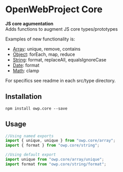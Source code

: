 # OpenWebProject Core

**JS core agumentation**    
Adds functions to augment JS core types/prototypes  

Examples of new functionality is:
* [Array](src/array/README.md): unique, remove, contains
* [Object](src/object/README.md): forEach, map, reduce
* [String](src/string/README.md): format, replaceAll, equalsIgnoreCase
* [Date](src/date/README.md): format
* [Math](src/math/README.md): clamp

For specifics see readme in each src/type directory.

## Installation
`npm install owp.core --save`

## Usage
```javascript
//Using named exports
import { unique, unique } from "owp.core/array";
import { format } from "owp.core/string";

//Using default export
import unique from "owp.core/array/unique";
import format from "owp.core/string/format";
```